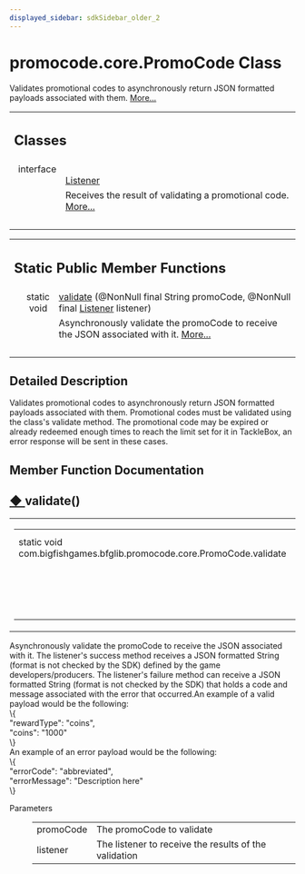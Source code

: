 ```yaml
---
displayed_sidebar: sdkSidebar_older_2
---
```

# promocode.core.PromoCode Class 

<div class="contents">Validates promotional codes to asynchronously return JSON formatted payloads associated with them.    <a href="classcom_1_1bigfishgames_1_1bfglib_1_1promocode_1_1core_1_1_promo_code.html#details">More...</a><table class="memberdecls"><tr class="heading"><td colspan="2"><h2 class="groupheader"><a id="nested-classes" name="nested-classes"></a> Classes</h2></td></tr><tr class="memitem:"><td class="memItemLeft" align="right" valign="top">interface &#160;</td><td class="memItemRight" valign="bottom"><a class="el" href="interfacecom_1_1bigfishgames_1_1bfglib_1_1promocode_1_1core_1_1_promo_code_1_1_listener.html">Listener</a></td></tr><tr class="memdesc:"><td class="mdescLeft">&#160;</td><td class="mdescRight">Receives the result of validating a promotional code.  <a href="interfacecom_1_1bigfishgames_1_1bfglib_1_1promocode_1_1core_1_1_promo_code_1_1_listener.html#details">More...</a><br /></td></tr><tr class="separator:"><td class="memSeparator" colspan="2">&#160;</td></tr></table><table class="memberdecls"><tr class="heading"><td colspan="2"><h2 class="groupheader"><a id="pub-static-methods" name="pub-static-methods"></a> Static Public Member Functions</h2></td></tr><tr class="memitem:a04473829ad4d8b17df13b23a43f4aafd"><td class="memItemLeft" align="right" valign="top">static void&#160;</td><td class="memItemRight" valign="bottom"><a class="el" href="classcom_1_1bigfishgames_1_1bfglib_1_1promocode_1_1core_1_1_promo_code.html#a04473829ad4d8b17df13b23a43f4aafd">validate</a> (@NonNull final String promoCode, @NonNull final <a class="el" href="interfacecom_1_1bigfishgames_1_1bfglib_1_1promocode_1_1core_1_1_promo_code_1_1_listener.html">Listener</a> listener)</td></tr><tr class="memdesc:a04473829ad4d8b17df13b23a43f4aafd"><td class="mdescLeft">&#160;</td><td class="mdescRight">Asynchronously validate the promoCode to receive the JSON associated with it.  <a href="classcom_1_1bigfishgames_1_1bfglib_1_1promocode_1_1core_1_1_promo_code.html#a04473829ad4d8b17df13b23a43f4aafd">More...</a><br /></td></tr><tr class="separator:a04473829ad4d8b17df13b23a43f4aafd"><td class="memSeparator" colspan="2">&#160;</td></tr></table><a name="details" id="details"></a><h2 class="groupheader">Detailed Description</h2><div class="textblock">Validates promotional codes to asynchronously return JSON formatted payloads associated with them. Promotional codes must be validated using the class's validate method. The promotional code may be expired or already redeemed enough times to reach the limit set for it in TackleBox, an error response will be sent in these cases. </div><h2 class="groupheader">Member Function Documentation</h2><a id="a04473829ad4d8b17df13b23a43f4aafd" name="a04473829ad4d8b17df13b23a43f4aafd"></a><h2 class="memtitle"><span class="permalink"><a href="#a04473829ad4d8b17df13b23a43f4aafd">&#9670;&nbsp;</a></span>validate()</h2><div class="memitem"><div class="memproto"><table class="mlabels"><tr><td class="mlabels-left"><table class="memname"><tr><td class="memname">static void com.bigfishgames.bfglib.promocode.core.PromoCode.validate </td><td>(</td><td class="paramtype">@NonNull final String&#160;</td><td class="paramname"><em>promoCode</em>, </td></tr><tr><td class="paramkey"></td><td></td><td class="paramtype">@NonNull final <a class="el" href="interfacecom_1_1bigfishgames_1_1bfglib_1_1promocode_1_1core_1_1_promo_code_1_1_listener.html">Listener</a>&#160;</td><td class="paramname"><em>listener</em>&#160;</td></tr><tr><td></td><td>)</td><td></td><td></td></tr></table></td><td class="mlabels-right"><span class="mlabels"><span class="mlabel">inline</span><span class="mlabel">static</span></span></td></tr></table></div><div class="memdoc">Asynchronously validate the promoCode to receive the JSON associated with it. The listener's success method receives a JSON formatted String (format is not checked by the SDK) defined by the game developers/producers. The listener's failure method can receive a JSON formatted String (format is not checked by the SDK) that holds a code and message associated with the error that occurred.An example of a valid payload would be the following: <div class="fragment"><div class="line">\{ </div><div class="line"><span class="stringliteral">&quot;rewardType&quot;</span>: <span class="stringliteral">&quot;coins&quot;</span>, </div><div class="line"><span class="stringliteral">&quot;coins&quot;</span>: <span class="stringliteral">&quot;1000&quot;</span></div><div class="line">\}</div></div>An example of an error payload would be the following: <div class="fragment"><div class="line"> \{</div><div class="line"><span class="stringliteral">&quot;errorCode&quot;</span>: <span class="stringliteral">&quot;abbreviated&quot;</span>, </div><div class="line"><span class="stringliteral">&quot;errorMessage&quot;</span>: <span class="stringliteral">&quot;Description here&quot;</span></div><div class="line">\}</div></div><dl class="params"><dt>Parameters</dt><dd><table class="params"><tr><td class="paramname">promoCode</td><td>The promoCode to validate </td></tr><tr><td class="paramname">listener</td><td>The listener to receive the results of the validation </td></tr></table></dd></dl></div></div></div> 
